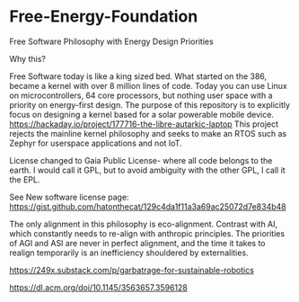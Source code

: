 # Free-Energy-Foundation
Free Software Philosophy with Energy Design Priorities

Why this?

Free Software today is like a king sized bed. What started on the 386, became a kernel with over 8 million lines of code. Today you can use Linux on microcontrollers, 64 core processors, but nothing user space with a priority on energy-first design. The purpose of this repository is to explicitly focus on designing a kernel based for a solar powerable mobile device. https://hackaday.io/project/177716-the-libre-autarkic-laptop
This project rejects the mainline kernel philosophy and seeks to make an RTOS such as Zephyr for userspace applications and not IoT. 



License changed to Gaia Public License- where all code belongs to the earth. I would call it GPL, but to avoid ambiguity with the other GPL, I call it the EPL. 

See New software license page: https://gist.github.com/hatonthecat/129c4da1f11a3a69ac25072d7e834b48

The only alignment in this philosophy is eco-alignment. Contrast with AI, which constantly needs to re-align with anthropic principles. The priorities of AGI and ASI are never in perfect alignment, and the time it takes to realign temporarily is an inefficiency shouldered by externalities. 

https://249x.substack.com/p/garbatrage-for-sustainable-robotics

https://dl.acm.org/doi/10.1145/3563657.3596128
